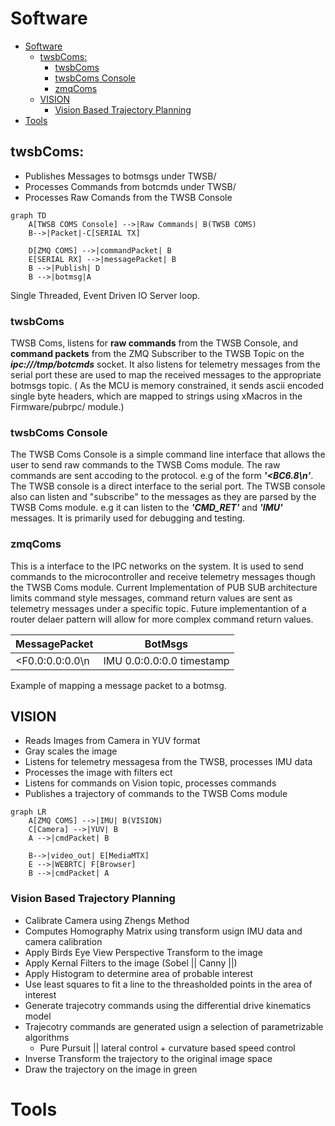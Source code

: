 # Software

- [Software](#software)
  - [twsbComs:](#twsbcoms)
    - [twsbComs](#twsbcoms-1)
    - [twsbComs Console](#twsbcoms-console)
    - [zmqComs](#zmqcoms)
  - [VISION](#vision)
    - [Vision Based Trajectory Planning](#vision-based-trajectory-planning)
- [Tools](#tools)


## twsbComs: 

* Publishes Messages to botmsgs under TWSB/
* Processes Commands from botcmds under TWSB/
* Processes Raw Comands from the TWSB Console 


```mermaid
graph TD
    A[TWSB COMS Console] -->|Raw Commands| B(TWSB COMS)
    B-->|Packet|-C[SERIAL TX]

    D[ZMQ COMS] -->|commandPacket| B
    E[SERIAL RX] -->|messagePacket| B
    B -->|Publish| D
    B -->|botmsg|A
```
Single Threaded, Event Driven IO Server loop. 

### twsbComs
TWSB Coms, listens for **raw commands** from the TWSB Console, and **command packets** from the ZMQ Subscriber to the TWSB Topic on the ***ipc:///tmp/botcmds*** socket.
It also listens for telemetry messages from the serial port these are used to map the received messages to the appropriate botmsgs topic. ( As the MCU is memory constrained, it sends ascii encoded single byte headers, which are mapped to strings using xMacros in the Firmware/pubrpc/ module.) 

### twsbComs Console
The TWSB Coms Console is a simple command line interface that allows the user to send raw commands to the TWSB Coms module. The raw commands are sent accoding to the protocol. e.g of the form ***'<BC6.8\n'***. The TWSB console is a direct interface to the serial port. The TWSB console also can listen and "subscribe" to the messages as they are parsed by the TWSB Coms module. e.g it can listen to the ***'CMD_RET'*** and ***'IMU'*** messages.
It is primarily used for debugging and testing.

### zmqComs
This is a interface to the IPC networks on the system. It is used to send commands to the microcontroller and receive telemetry messages though the TWSB Coms module. Current Implementation of PUB SUB architecture limits command style messages, command return values are sent as telemetry messages under a specific topic. Future implementantion of a router delaer pattern will allow for more complex command return values.

MessagePacket   | BotMsgs                  |
----------------|---------------------------
<F0.0:0.0:0.0\n | IMU 0.0:0.0:0.0 timestamp

Example of mapping a message packet to a botmsg. 

## VISION

* Reads Images from Camera in YUV format
* Gray scales the image
* Listens for telemetry messagesa from the TWSB, processes IMU data
* Processes the image with filters ect
* Listens for commands on Vision topic, processes commands
* Publishes a trajectory of commands to the TWSB Coms module

```mermaid
graph LR
    A[ZMQ COMS] -->|IMU| B(VISION)
    C[Camera] -->|YUV| B
    A -->|cmdPacket| B
   
    B-->|video_out| E[MediaMTX]
    E -->|WEBRTC| F[Browser]
    B -->|cmdPacket| A
```


### Vision Based Trajectory Planning

*  Calibrate Camera using Zhengs Method
*  Computes Homography Matrix using transform usign IMU data and camera calibration
*  Apply Birds Eye View Perspective Transform to the image
*  Apply Kernal Filters to the image (Sobel || Canny ||)
*  Apply Histogram to determine area of probable interest 
*  Use least squares to fit a line to the threasholded points in the area of interest
*  Generate trajecotry commands using the differential drive kinematics model
*  Trajecotry commands are generated usign a selection of parametrizable algorithms
   *  Pure Pursuit || lateral control + curvature based speed control
*  Inverse Transform the trajectory to the original image space
*  Draw the trajectory on the image in green

# Tools
